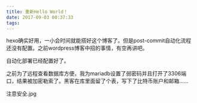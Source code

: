 ```yaml
---
title: 重新Hello World！
date: 2017-09-03 00:37:33
tags:
---
```


hexo确实好用，一小会时间就能搭好这个博客了。但是post-commit自动化流程还没有配置。之前wordpress博客中招的事情，有空再讲吧。

自动化部署已经配置好了。

之前为了远程查看数据库方便，我为mariadb设置了弱密码并且打开了3306端口，结果被加密勒索了。黑客在库里面留了个表，写下了比特币账户和邮箱……

注意安全.jpg